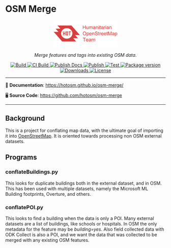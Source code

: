 # OSM Merge

<!-- markdownlint-disable -->
<p align="center">
  <img src="https://github.com/hotosm/fmtm/blob/main/images/hot_logo.png?raw=true" style="width: 200px;" alt="HOT"></a>
</p>
<p align="center">
  <em>Merge features and tags into existing OSM data.</em>
</p>
<p align="center">
  <a href="https://github.com/hotosm/osm-merge/actions/workflows/build.yml" target="_blank">
      <img src="https://github.com/hotosm/osm-merge/actions/workflows/build.yml/badge.svg" alt="Build">
  </a>
  <a href="https://github.com/hotosm/osm-merge/actions/workflows/build-ci.yml" target="_blank">
      <img src="https://github.com/hotosm/osm-merge/actions/workflows/build-ci.yml/badge.svg" alt="CI Build">
  </a>
  <a href="https://github.com/hotosm/osm-merge/actions/workflows/docs.yml" target="_blank">
      <img src="https://github.com/hotosm/osm-merge/actions/workflows/docs.yml/badge.svg" alt="Publish Docs">
  </a>
  <a href="https://github.com/hotosm/osm-merge/actions/workflows/publish.yml" target="_blank">
      <img src="https://github.com/hotosm/osm-merge/actions/workflows/publish.yml/badge.svg" alt="Publish">
  </a>
  <a href="https://github.com/hotosm/osm-merge/actions/workflows/pytest.yml" target="_blank">
      <img src="https://github.com/hotosm/osm-merge/actions/workflows/pytest.yml/badge.svg" alt="Test">
  </a>
  <a href="https://pypi.org/project/osm_merge" target="_blank">
      <img src="https://img.shields.io/pypi/v/osm_merge?color=%2334D058&label=pypi%20package" alt="Package version">
  </a>
  <a href="https://pypistats.org/packages/osm_merge" target="_blank">
      <img src="https://img.shields.io/pypi/dm/osm_merge.svg" alt="Downloads">
  </a>
  <a href="https://github.com/hotosm/osm-merge/blob/main/LICENSE.md" target="_blank">
      <img src="https://img.shields.io/github/license/hotosm/osm-merge.svg" alt="License">
  </a>
</p>

---

📖 **Documentation**: <a href="https://hotosm.github.io/osm-merge/" target="_blank">https://hotosm.github.io/osm-merge/</a>

🖥️ **Source Code**: <a href="https://github.com/hotosm/osm-merge" target="_blank">https://github.com/hotosm/osm-merge</a>

---

<!-- markdownlint-enable -->

## Background

This is a project for conflating map data,
with the ultimate goal of importing it into
[OpenStreetMap](https://www.openstreetmap.org). It
is oriented towards processing non OSM external datasets.

## Programs

### conflateBuildings.py

This looks for duplicate buildings both in the
external dataset, and in OSM. This has been used with
multiple datasets, namely the Microsoft ML Building
footprints, Overture, and others.

### conflatePOI.py

This looks to find a building when the data is only a POI. Many
external datasets are a list of buildings, like schools or
hospitals. In OSM the only metadata for the feature may be
_building=yes_. Also field collected data with ODK Collect is also a
POI, and we want the data that was collected to be merged with any
existing OSM features.
